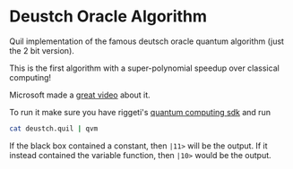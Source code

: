 # Deustch Oracle Algorithm
Quil implementation of the famous deutsch oracle quantum algorithm (just the 2 bit version).

This is the first algorithm with a super-polynomial speedup over classical computing!

Microsoft made a [great video](https://www.youtube.com/watch?v=F_Riqjdh2oM) about it.

To run it make sure you have riggeti's [quantum computing sdk](https://qcs.rigetti.com/sdk-downloads)
and run 
```bash
cat deustch.quil | qvm
```
If the black box contained a constant, then `|11>` will be the output.
If it instead contained the variable function, then `|10>` would be the output.
